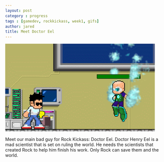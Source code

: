 ```yaml
---
layout: post
category : progress
tags : [gamedev, rockkickass, week1, gifs]
author: jared
title: Meet Doctor Eel
---
```


<img src="/assets/posts/meet-doctor-eel/doctor_eel.gif" />

Meet our main bad guy for Rock Kickass: Doctor Eel. Doctor Henry Eel is a mad scientist that is set on ruling the world. He needs the scientists that created Rock to help him finish his work. Only Rock can save them and the world.
